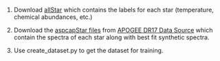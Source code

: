 1. Download [allStar](https://data.sdss.org/datamodel/files/APOGEE_ASPCAP/APRED_VERS/ASPCAP_VERS/allStar.html) which contains the labels for each star (temperature, chemical abundances, etc.)

2. Download the [aspcapStar files](https://data.sdss.org/datamodel/files/APOGEE_ASPCAP/APRED_VERS/ASPCAP_VERS/TELESCOPE/FIELD/aspcapStar.html) 
from [APOGEE DR17 Data Source](https://www.sdss4.org/dr17/irspec/spectro_data/) which contain the spectra of each star along with best fit synthetic spectra.

1. Use create_dataset.py to get the dataset for training.





